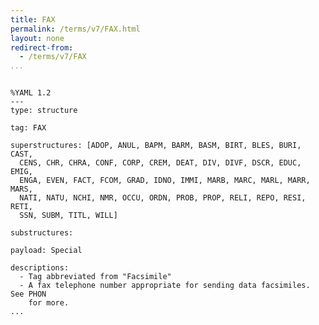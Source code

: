 ```yaml
---
title: FAX
permalink: /terms/v7/FAX.html
layout: none
redirect-from:
  - /terms/v7/FAX
...
```


```

%YAML 1.2
---
type: structure

tag: FAX

superstructures: [ADOP, ANUL, BAPM, BARM, BASM, BIRT, BLES, BURI, CAST, 
  CENS, CHR, CHRA, CONF, CORP, CREM, DEAT, DIV, DIVF, DSCR, EDUC, EMIG, 
  ENGA, EVEN, FACT, FCOM, GRAD, IDNO, IMMI, MARB, MARC, MARL, MARR, MARS, 
  NATI, NATU, NCHI, NMR, OCCU, ORDN, PROB, PROP, RELI, REPO, RESI, RETI, 
  SSN, SUBM, TITL, WILL]

substructures:

payload: Special

descriptions:
  - Tag abbreviated from "Facsimile"
  - A fax telephone number appropriate for sending data facsimiles. See PHON
    for more.
...

```